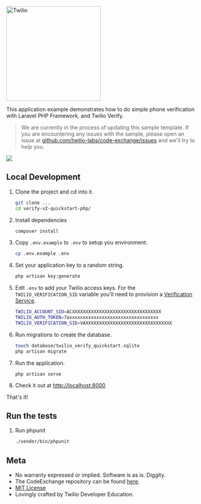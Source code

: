 <a href="https://www.twilio.com">
  <img src="https://static0.twilio.com/marketing/bundles/marketing/img/logos/wordmark-red.svg" alt="Twilio" width="250" />
</a>

This application example demonstrates how to do simple phone verification with Laravel PHP Framework, and Twilio Verify.

> We are currently in the process of updating this sample template. If you are encountering any issues with the sample, please open an issue at [github.com/twilio-labs/code-exchange/issues](https://github.com/twilio-labs/code-exchange/issues) and we'll try to help you.

![](https://github.com/TwilioDevEd/verify-v2-quickstart-php/workflows/Laravel/badge.svg)

## Local Development

1. Clone the project and cd into it.
    ```bash
    git clone ...
    cd verify-v2-quickstart-php/
    ```
1. Install dependencies
    ```bash
    composer install
    ```
1. Copy `.env.example` to `.env` to setup you environment.
    ```bash
    cp .env.example .env
    ```

1. Set your application key to a random string.
    ```bash
    php artisan key:generate
    ```

1. Edit `.env` to add your Twilio access keys. For the `TWILIO_VERIFICATION_SID` variable you'll need to provision a [Verification Service](https://www.twilio.com/console/verify/services).
    ```bash
    TWILIO_ACCOUNT_SID=ACXXXXXXXXXXXXXXXXXXXXXXXXXXXXXXXXX
    TWILIO_AUTH_TOKEN=7axxxxxxxxxxxxxxxxxxxxxxxxxxxxxxxxx
    TWILIO_VERIFICATION_SID=VAXXXXXXXXXXXXXXXXXXXXXXXXXXXXXXXX
    ```

1. Run migrations to create the database.
    ```bash
    touch database/twilio_verify_quickstart.sqlite
    php artisan migrate
    ```

1. Run the application.
    ```bach
    php artisan serve
    ```

1. Check it out at [http://localhost:8000](http://localhost:8000)


That's it!

## Run the tests

1. Run phpunit
   ```bash
   ./vendor/bin/phpunit
   ```

## Meta

* No warranty expressed or implied. Software is as is. Diggity.
* The CodeExchange repository can be found [here](https://github.com/twilio-labs/code-exchange/).
* [MIT License](http://www.opensource.org/licenses/mit-license.html)
* Lovingly crafted by Twilio Developer Education.
